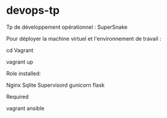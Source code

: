# devops-tp
Tp de développement opérationnel :
SuperSnake

Pour déployer la machine virtuel et l'environnement de travail :

cd Vagrant

vagrant up

Role installed:

Nginx
Sqlite
Supervisord
gunicorn
flask

Required

vagrant
ansible
